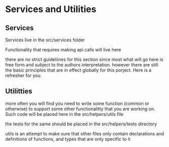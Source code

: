 # Services and Utilities

## Services

Services live in the src/services folder

Functionality that requires making api calls will live here

there are no strict guideliines for this section since most what will go here is free form and subject to the authors interpretation. however there are still the basic principles that are in effect globally for this porject. Here is a refresher for you.

## Utilitties

more often you will find you need to write some function (common or otherwise) to support some other functionalitty that you are working on. Such code will be placed here in the src/helpers/utils file

the tests for the same should be placed in the src/helpers/tests directory

utils is an attempt to make sure that other files only contain declarations and definitions of functions, and types that are only specific to it
